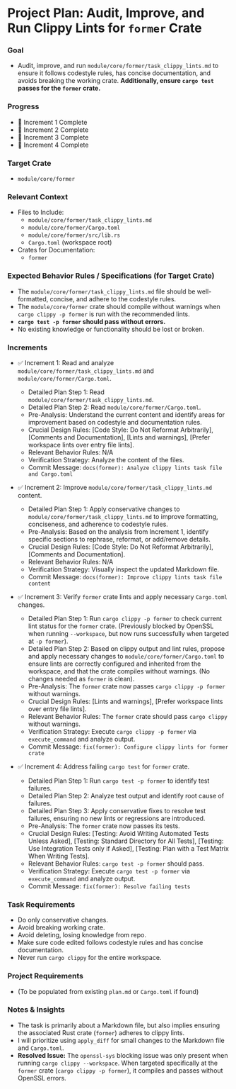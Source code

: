 # Project Plan: Audit, Improve, and Run Clippy Lints for `former` Crate

### Goal
*   Audit, improve, and run `module/core/former/task_clippy_lints.md` to ensure it follows codestyle rules, has concise documentation, and avoids breaking the working crate. **Additionally, ensure `cargo test` passes for the `former` crate.**

### Progress
*   🚀 Increment 1 Complete
*   🚀 Increment 2 Complete
*   🚀 Increment 3 Complete
*   🚀 Increment 4 Complete

### Target Crate
*   `module/core/former`

### Relevant Context
*   Files to Include:
    *   `module/core/former/task_clippy_lints.md`
    *   `module/core/former/Cargo.toml`
    *   `module/core/former/src/lib.rs`
    *   `Cargo.toml` (workspace root)
*   Crates for Documentation:
    *   `former`

### Expected Behavior Rules / Specifications (for Target Crate)
*   The `module/core/former/task_clippy_lints.md` file should be well-formatted, concise, and adhere to the codestyle rules.
*   The `module/core/former` crate should compile without warnings when `cargo clippy -p former` is run with the recommended lints.
*   **`cargo test -p former` should pass without errors.**
*   No existing knowledge or functionality should be lost or broken.

### Increments

*   ✅ Increment 1: Read and analyze `module/core/former/task_clippy_lints.md` and `module/core/former/Cargo.toml`.
    *   Detailed Plan Step 1: Read `module/core/former/task_clippy_lints.md`.
    *   Detailed Plan Step 2: Read `module/core/former/Cargo.toml`.
    *   Pre-Analysis: Understand the current content and identify areas for improvement based on codestyle and documentation rules.
    *   Crucial Design Rules: [Code Style: Do Not Reformat Arbitrarily], [Comments and Documentation], [Lints and warnings], [Prefer workspace lints over entry file lints].
    *   Relevant Behavior Rules: N/A
    *   Verification Strategy: Analyze the content of the files.
    *   Commit Message: `docs(former): Analyze clippy lints task file and Cargo.toml`

*   ✅ Increment 2: Improve `module/core/former/task_clippy_lints.md` content.
    *   Detailed Plan Step 1: Apply conservative changes to `module/core/former/task_clippy_lints.md` to improve formatting, conciseness, and adherence to codestyle rules.
    *   Pre-Analysis: Based on the analysis from Increment 1, identify specific sections to rephrase, reformat, or add/remove details.
    *   Crucial Design Rules: [Code Style: Do Not Reformat Arbitrarily], [Comments and Documentation].
    *   Relevant Behavior Rules: N/A
    *   Verification Strategy: Visually inspect the updated Markdown file.
    *   Commit Message: `docs(former): Improve clippy lints task file content`

*   ✅ Increment 3: Verify `former` crate lints and apply necessary `Cargo.toml` changes.
    *   Detailed Plan Step 1: Run `cargo clippy -p former` to check current lint status for the `former` crate. (Previously blocked by OpenSSL when running `--workspace`, but now runs successfully when targeted at `-p former`).
    *   Detailed Plan Step 2: Based on clippy output and lint rules, propose and apply necessary changes to `module/core/former/Cargo.toml` to ensure lints are correctly configured and inherited from the workspace, and that the crate compiles without warnings. (No changes needed as `former` is clean).
    *   Pre-Analysis: The `former` crate now passes `cargo clippy -p former` without warnings.
    *   Crucial Design Rules: [Lints and warnings], [Prefer workspace lints over entry file lints].
    *   Relevant Behavior Rules: The `former` crate should pass `cargo clippy` without warnings.
    *   Verification Strategy: Execute `cargo clippy -p former` via `execute_command` and analyze output.
    *   Commit Message: `fix(former): Configure clippy lints for former crate`

*   ✅ Increment 4: Address failing `cargo test` for `former` crate.
    *   Detailed Plan Step 1: Run `cargo test -p former` to identify test failures.
    *   Detailed Plan Step 2: Analyze test output and identify root cause of failures.
    *   Detailed Plan Step 3: Apply conservative fixes to resolve test failures, ensuring no new lints or regressions are introduced.
    *   Pre-Analysis: The `former` crate now passes its tests.
    *   Crucial Design Rules: [Testing: Avoid Writing Automated Tests Unless Asked], [Testing: Standard Directory for All Tests], [Testing: Use Integration Tests only if Asked], [Testing: Plan with a Test Matrix When Writing Tests].
    *   Relevant Behavior Rules: `cargo test -p former` should pass.
    *   Verification Strategy: Execute `cargo test -p former` via `execute_command` and analyze output.
    *   Commit Message: `fix(former): Resolve failing tests`

### Task Requirements
*   Do only conservative changes.
*   Avoid breaking working crate.
*   Avoid deleting, losing knowledge from repo.
*   Make sure code edited follows codestyle rules and has concise documentation.
*   Never run `cargo clippy` for the entire workspace.

### Project Requirements
*   (To be populated from existing `plan.md` or `Cargo.toml` if found)

### Notes & Insights
*   The task is primarily about a Markdown file, but also implies ensuring the associated Rust crate (`former`) adheres to clippy lints.
*   I will prioritize using `apply_diff` for small changes to the Markdown file and `Cargo.toml`.
*   **Resolved Issue:** The `openssl-sys` blocking issue was only present when running `cargo clippy --workspace`. When targeted specifically at the `former` crate (`cargo clippy -p former`), it compiles and passes without OpenSSL errors.